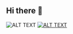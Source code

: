 ## Hi there 👋

<!--
**Olegmbq/Olegmbq** is a ✨ _special_ ✨ repository because its `README.md` (this file) appears on your GitHub profile.

Here are some ideas to get you started:

- 🔭 I’m currently working on ...
- 🌱 I’m currently learning ...
- 👯 I’m looking to collaborate on ...
- 🤔 I’m looking for help with ...
- 💬 Ask me about ...
- 📫 How to reach me: ...
- 😄 Pronouns: ...
- ⚡ Fun fact: ...
-->
![ALT TEXT](https://raw.githubusercontent.com/torrocus/torrocus/master/IMAGE)
<a target="_blank"
  rel="noopener noreferrer"
  href="https://raw.githubusercontent.com/torrocus/torrocus/master/IMAGE">
  <img alt="ALT TEXT"
  src="https://raw.githubusercontent.com/torrocus/torrocus/master/IMAGE">
</a>
